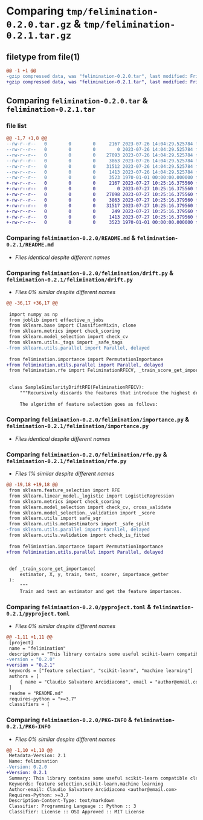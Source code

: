 # Comparing `tmp/felimination-0.2.0.tar.gz` & `tmp/felimination-0.2.1.tar.gz`

## filetype from file(1)

```diff
@@ -1 +1 @@
-gzip compressed data, was "felimination-0.2.0.tar", last modified: Fri Jan  1 00:00:00 2016, max compression
+gzip compressed data, was "felimination-0.2.1.tar", last modified: Fri Jan  1 00:00:00 2016, max compression
```

## Comparing `felimination-0.2.0.tar` & `felimination-0.2.1.tar`

### file list

```diff
@@ -1,7 +1,8 @@
--rw-r--r--   0        0        0     2167 2023-07-26 14:04:29.525784 felimination-0.2.0/README.md
--rw-r--r--   0        0        0        0 2023-07-26 14:04:29.525784 felimination-0.2.0/felimination/__init__.py
--rw-r--r--   0        0        0    27093 2023-07-26 14:04:29.525784 felimination-0.2.0/felimination/drift.py
--rw-r--r--   0        0        0     3863 2023-07-26 14:04:29.525784 felimination-0.2.0/felimination/importance.py
--rw-r--r--   0        0        0    31512 2023-07-26 14:04:29.525784 felimination-0.2.0/felimination/rfe.py
--rw-r--r--   0        0        0     1413 2023-07-26 14:04:29.525784 felimination-0.2.0/pyproject.toml
--rw-r--r--   0        0        0     3523 1970-01-01 00:00:00.000000 felimination-0.2.0/PKG-INFO
+-rw-r--r--   0        0        0     2167 2023-07-27 10:25:16.375560 felimination-0.2.1/README.md
+-rw-r--r--   0        0        0        0 2023-07-27 10:25:16.375560 felimination-0.2.1/felimination/__init__.py
+-rw-r--r--   0        0        0    27098 2023-07-27 10:25:16.375560 felimination-0.2.1/felimination/drift.py
+-rw-r--r--   0        0        0     3863 2023-07-27 10:25:16.379560 felimination-0.2.1/felimination/importance.py
+-rw-r--r--   0        0        0    31517 2023-07-27 10:25:16.379560 felimination-0.2.1/felimination/rfe.py
+-rw-r--r--   0        0        0      249 2023-07-27 10:25:16.379560 felimination-0.2.1/felimination/utils/parallel.py
+-rw-r--r--   0        0        0     1413 2023-07-27 10:25:16.379560 felimination-0.2.1/pyproject.toml
+-rw-r--r--   0        0        0     3523 1970-01-01 00:00:00.000000 felimination-0.2.1/PKG-INFO
```

### Comparing `felimination-0.2.0/README.md` & `felimination-0.2.1/README.md`

 * *Files identical despite different names*

### Comparing `felimination-0.2.0/felimination/drift.py` & `felimination-0.2.1/felimination/drift.py`

 * *Files 0% similar despite different names*

```diff
@@ -36,17 +36,17 @@
 
 import numpy as np
 from joblib import effective_n_jobs
 from sklearn.base import ClassifierMixin, clone
 from sklearn.metrics import check_scoring
 from sklearn.model_selection import check_cv
 from sklearn.utils._tags import _safe_tags
-from sklearn.utils.parallel import Parallel, delayed
 
 from felimination.importance import PermutationImportance
+from felimination.utils.parallel import Parallel, delayed
 from felimination.rfe import FeliminationRFECV, _train_score_get_importance
 
 
 class SampleSimilarityDriftRFE(FeliminationRFECV):
     """Recursively discards the features that introduce the highest drift.
 
     The algorithm of feature selection goes as follows:
```

### Comparing `felimination-0.2.0/felimination/importance.py` & `felimination-0.2.1/felimination/importance.py`

 * *Files identical despite different names*

### Comparing `felimination-0.2.0/felimination/rfe.py` & `felimination-0.2.1/felimination/rfe.py`

 * *Files 1% similar despite different names*

```diff
@@ -19,18 +19,18 @@
 from sklearn.feature_selection import RFE
 from sklearn.linear_model._logistic import LogisticRegression
 from sklearn.metrics import check_scoring
 from sklearn.model_selection import check_cv, cross_validate
 from sklearn.model_selection._validation import _score
 from sklearn.utils import safe_sqr
 from sklearn.utils.metaestimators import _safe_split
-from sklearn.utils.parallel import Parallel, delayed
 from sklearn.utils.validation import check_is_fitted
 
 from felimination.importance import PermutationImportance
+from felimination.utils.parallel import Parallel, delayed
 
 
 def _train_score_get_importance(
     estimator, X, y, train, test, scorer, importance_getter
 ):
     """
     Train and test an estimator and get the feature importances.
```

### Comparing `felimination-0.2.0/pyproject.toml` & `felimination-0.2.1/pyproject.toml`

 * *Files 0% similar despite different names*

```diff
@@ -1,11 +1,11 @@
 [project]
 name = "felimination"
 description = "This library contains some useful scikit-learn compatible classes for feature selection."
-version = "0.2.0"
+version = "0.2.1"
 keywords = ["feature selection", "scikit-learn", "machine learning"]
 authors = [
     { name = "Claudio Salvatore Arcidiacono", email = "author@email.com" }
 ]
 readme = "README.md"
 requires-python = ">=3.7"
 classifiers = [
```

### Comparing `felimination-0.2.0/PKG-INFO` & `felimination-0.2.1/PKG-INFO`

 * *Files 0% similar despite different names*

```diff
@@ -1,10 +1,10 @@
 Metadata-Version: 2.1
 Name: felimination
-Version: 0.2.0
+Version: 0.2.1
 Summary: This library contains some useful scikit-learn compatible classes for feature selection.
 Keywords: feature selection,scikit-learn,machine learning
 Author-email: Claudio Salvatore Arcidiacono <author@email.com>
 Requires-Python: >=3.7
 Description-Content-Type: text/markdown
 Classifier: Programming Language :: Python :: 3
 Classifier: License :: OSI Approved :: MIT License
```

